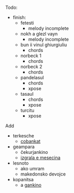 Todo:
  - finish:
    - fetesti
        - melody incomplete
    - nokh a glezl vayn
        - melody incomplete
    - bun ii vinul ghiurgiuliu
        - chords
    - norbeck 1
        - chords
    - norbeck 2
        - chords
    - pandelasul
        - chords
        - xpose
    - tasaul
        - chords
        - xpose
    - turcitu
        - xpose

Add
  - terkesche
    - [cobankat](http://www.folkloretanznoten.de/albanian)
  - geampara
    - čekurjankino
    - [izgrala e mesecina](http://www.qualmendesockenoten.de/Drjanovska_racenica.pdf)
  - lesnoto
    - ako umram
    - makedonsko devojce
  - kopanitsa
    - a [gankino](http://www.folkloretanznoten.de/bulgarisch-bulgarian)

